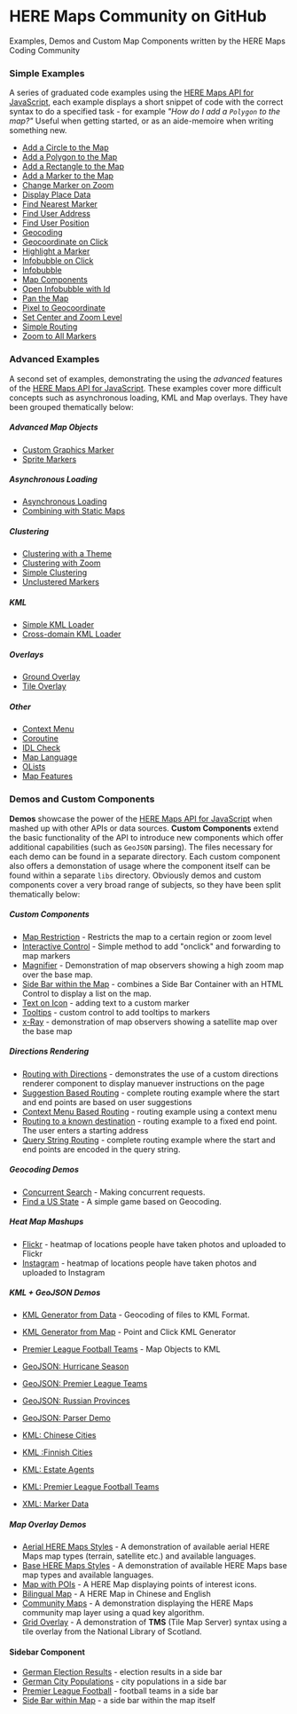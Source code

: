
HERE Maps Community on GitHub
=============================

Examples, Demos and Custom Map Components written by the HERE Maps Coding Community 


### Simple Examples

A series of graduated code examples using the [HERE Maps API for JavaScript](http://developer.here.com/javascript-apis/), each example displays a short snippet of code with the correct
syntax to do a specified task - for example _"How do I add a `Polygon` to the map?"_ Useful when getting started, or as an aide-memoire when writing something new.

* [Add a Circle to the Map](http://github.com/heremaps/examples/tree/master/maps_api_for_javascript/simple-examples/circle.html)
* [Add a Polygon to the Map](http://github.com/heremaps/examples/tree/master/maps_api_for_javascript/simple-examples/polygon.html)
* [Add a Rectangle to the Map](http://github.com/heremaps/examples/tree/master/maps_api_for_javascript/simple-examples/rectangle.html)
* [Add a Marker to the Map](http://github.com/heremaps/examples/tree/master/maps_api_for_javascript/simple-examples/simple-marker.html)
* [Change Marker on Zoom](http://github.com/heremaps/examples/tree/master/maps_api_for_javascript/simple-examples/change-marker-on-zoom.html)
* [Display Place Data](http://github.com/heremaps/examples/tree/master/maps_api_for_javascript/simple-examples/display-place-data.html)
* [Find Nearest Marker](http://github.com/heremaps/examples/tree/master/maps_api_for_javascript/simple-examples/find-nearest-marker.html)
* [Find User Address](http://github.com/heremaps/examples/tree/master/maps_api_for_javascript/simple-examples/find-user-address.html)
* [Find User Position](http://github.com/heremaps/examples/tree/master/maps_api_for_javascript/simple-examples/find-user-position.html)
* [Geocoding](http://github.com/heremaps/examples/tree/master/maps_api_for_javascript/simple-examples/geocoding.html)
* [Geocoordinate on Click](http://github.com/heremaps/examples/tree/master/maps_api_for_javascript/simple-examples/geocoordinate-on-click.html)
* [Highlight a Marker](http://github.com/heremaps/examples/tree/master/maps_api_for_javascript/simple-examples/highlighting-a-marker.html)
* [Infobubble on Click](http://github.com/heremaps/examples/tree/master/maps_api_for_javascript/simple-examples/infobubble-on-marker-click.html)
* [Infobubble](http://github.com/heremaps/examples/tree/master/maps_api_for_javascript/simple-examples/infobubble.html)
* [Map Components](http://github.com/heremaps/examples/tree/master/maps_api_for_javascript/simple-examples/map-components.html)
* [Open Infobubble with Id](http://github.com/heremaps/examples/tree/master/maps_api_for_javascript/simple-examples/opening-infobubble-with-id.html)
* [Pan the Map](http://github.com/heremaps/examples/tree/master/maps_api_for_javascript/simple-examples/panning-the-map.html)
* [Pixel to Geocoordinate](http://github.com/heremaps/examples/tree/master/maps_api_for_javascript/simple-examples/pixel-to-geocoordinate.html)
* [Set Center and Zoom Level](http://github.com/heremaps/examples/tree/master/maps_api_for_javascript/simple-examples/map-set-center-and-zoom-level.html)
* [Simple Routing](http://github.com/heremaps/examples/tree/master/maps_api_for_javascript/simple-examples/routing-from-a-to-b.html)
* [Zoom to All Markers](http://github.com/heremaps/examples/tree/master/maps_api_for_javascript/simple-examples/zoom-to-all-markers.html)

### Advanced Examples

A second set of examples, demonstrating the using the *advanced* features of the [HERE Maps API for JavaScript](http://developer.here.com/javascript-apis/).
These examples cover more difficult concepts such as asynchronous loading, KML and Map overlays. They have been grouped thematically below:

##### Advanced Map Objects
* [Custom Graphics Marker](http://github.com/heremaps/examples/tree/master/maps_api_for_javascript/advanced-examples/custom-graphics-marker.html)
* [Sprite Markers](http://github.com/heremaps/examples/tree/master/maps_api_for_javascript/advanced-examples/sprite-markers.html)


##### Asynchronous Loading
* [Asynchronous Loading](http://github.com/heremaps/examples/tree/master/maps_api_for_javascript/advanced-examples/asynchronous-loading.html)
* [Combining with Static Maps](http://github.com/heremaps/examples/tree/master/maps_api_for_javascript/advanced-examples/combining-with-here-static-maps.html)

##### Clustering
* [Clustering with a Theme](http://github.com/heremaps/examples/tree/master/maps_api_for_javascript/advanced-examples/700-markers-clustering-with-theme.html)
* [Clustering with Zoom](http://github.com/heremaps/examples/tree/master/maps_api_for_javascript/advanced-examples/700-markers-clustering-with-zoom.html)
* [Simple Clustering](http://github.com/heremaps/examples/tree/master/maps_api_for_javascript/advanced-examples/700-markers-simple-clustering.html)
* [Unclustered Markers](http://github.com/heremaps/examples/tree/master/maps_api_for_javascript/advanced-examples/700-markers-unclustered.html)

##### KML
* [Simple KML Loader](http://github.com/heremaps/examples/tree/master/maps_api_for_javascript/advanced-examples/load-kml-file.html)
* [Cross-domain KML Loader](http://github.com/heremaps/examples/tree/master/maps_api_for_javascript/advanced-examples/load-kml-file-cross-domain.html)
	
##### Overlays
* [Ground Overlay](http://github.com/heremaps/examples/tree/master/maps_api_for_javascript/advanced-examples/ground-overlay.html)
* [Tile Overlay](http://github.com/heremaps/examples/tree/master/maps_api_for_javascript/advanced-examples/tile-overlay.html)

##### Other
* [Context Menu](http://github.com/heremaps/examples/tree/master/maps_api_for_javascript/advanced-examples/context-menu.html)
* [Coroutine](http://github.com/heremaps/examples/tree/master/maps_api_for_javascript/advanced-examples/coroutine.html)
* [IDL Check](http://github.com/heremaps/examples/tree/master/maps_api_for_javascript/advanced-examples/international-date-line-check.html)
* [Map Language](http://github.com/heremaps/examples/tree/master/maps_api_for_javascript/advanced-examples/map-language.html)
* [OLists](http://github.com/heremaps/examples/tree/master/maps_api_for_javascript/advanced-examples/olist.html)
* [Map Features](http://github.com/heremaps/examples/tree/master/maps_api_for_javascript/advanced-examples/reading-map-features.html)



### Demos and Custom Components

**Demos** showcase the power of the [HERE Maps API for JavaScript](http://developer.here.com/javascript-apis/) when mashed up with other APIs or data sources.
**Custom Components** extend the basic functionality of the API to introduce new components which offer additional capabilities (such as `GeoJSON` parsing). The files 
necessary for each demo can be found in a separate directory. Each custom component also offers a demonstation of usage where the component itself can be found
within a separate `libs` directory. Obviously demos and custom components cover a very broad range of subjects, so they have been split thematically below:


##### Custom Components
* [Map Restriction](http://github.com/heremaps/examples/blob/master/maps_api_for_javascript/demos/restrict-map/index.html) - Restricts the map to a certain region or zoom level
* [Interactive Control](http://github.com/heremaps/examples/blob/master/maps_api_for_javascript/demos/interactive-markers/index.html) - Simple method to add "onclick" and forwarding to map markers
* [Magnifier](http://github.com/heremaps/examples/blob/master/maps_api_for_javascript/demos/magnifying-glass/index.html) - Demonstration of map observers showing a high zoom map over the base map.
* [Side Bar within the Map](http://github.com/heremaps/examples/blob/master/maps_api_for_javascript/demos/map-sidebar-within-map.html) - combines a Side Bar Container with an HTML Control to display a list on the map.
* [Text on Icon](https://github.com/heremaps/examples/tree/master/maps_api_for_javascript/demos/text-on-icon-marker/index.html) - adding text to a custom marker
* [Tooltips](http://github.com/heremaps/examples/blob/master/maps_api_for_javascript/demos/tooltip/index.html) - custom control to add tooltips to markers
* [x-Ray](http://github.com/heremaps/examples/tree/master/maps_js/x-ray/index.html) - demonstration of map observers showing a satellite map over the base map


##### Directions Rendering
* [Routing with Directions](http://github.com/heremaps/examples/tree/master/maps_api_for_javascript/demos/directions-rendering-component/a-to-b-with-directions.html) - demonstrates the use of a custom directions renderer component to display manuever instructions on the page
* [Suggestion Based Routing](http://github.com/heremaps/examples/tree/master/maps_api_for_javascript/demos/directions-rendering-component/suggestion-box-with-directions.html) - complete routing example where the start and end points are based on user suggestions
* [Context Menu Based Routing](http://github.com/heremaps/examples/tree/master/maps_api_for_javascript/demos/directions-rendering-component/context-menu-with-directions.html) - routing example using a context menu
* [Routing to a known destination](http://github.com/heremaps/examples/tree/master/maps_api_for_javascript/demos/directions-rendering-component/geocode-with-directions.html) - routing example to a fixed end point. The user enters a starting address
* [Query String Routing](http://github.com/heremaps/examples/tree/master/maps_api_for_javascript/demos/directions-rendering-component/query-string.html) - complete routing example where the start and end points are encoded in the query string.


##### Geocoding Demos
* [Concurrent Search](http://github.com/heremaps/examples/blob/master/maps_api_for_javascript/demos/concurrent-search-requests/index.html) - Making concurrent requests.
* [Find a US State](http://github.com/heremaps/examples/blob/master/maps_api_for_javascript/demos/find-an-american-state/index.html) - A simple game based on Geocoding.


##### Heat Map Mashups
* [Flickr](http://github.com/heremaps/examples/blob/master/maps_api_for_javascript/demos/flickr-heat-map/index.html) -  heatmap of locations people have taken photos and uploaded to Flickr
* [Instagram](http://github.com/heremaps/examples/blob/master/maps_api_for_javascript/demos/instagram-heat-map/index.html) -  heatmap of locations people have taken photos and uploaded to Instagram


##### KML + GeoJSON Demos
* [KML Generator from Data](http://github.com/heremaps/examples/tree/master/maps_api_for_javascript/demos/generate-kmlgenerate-kml-file-from-data.html) - Geocoding of files to KML Format.
* [KML Generator from Map](http://github.com/heremaps/examples/tree/master/maps_api_for_javascript/demos/generate-kml/generate-kml-file-from-map.html) - Point and Click KML Generator
* [Premier League Football Teams](http://github.com/hermaps/examples/tree/master/maps_api_for_javascript/demos/generate-kml/premier-league-football-teams.html) - Map Objects to KML

* [GeoJSON: Hurricane Season](http://github.com/heremaps/examples/tree/master/maps_api_for_javascript/demos/geojson-parser/load-geojson-hurricane-data-using-ajax.html)
* [GeoJSON: Premier League Teams](http://github.com/heremaps/examples/tree/master/maps_api_for_javascript/demos/geojson-parser/load-geojson-premiership-data-using-ajax.html)
* [GeoJSON: Russian Provinces](http://github.com/heremaps/examples/tree/master/maps_api_for_javascript/demos/geojson-parser/load-geojson-russia-data-using-ajax.html)
* [GeoJSON: Parser Demo](http://github.com/heremaps/examples/tree/master/maps_api_for_javascript/demos/geojson-parser/parse-geojson-data.html)

* [KML: Chinese Cities](http://github.com/heremaps/examples/tree/master/maps_api_for_javascript/demos/generate-kml/cities-in-china.html)
* [KML :Finnish Cities](http://github.com/heremaps/examples/tree/master/maps_api_for_javascript/demos/generate-kml/load-kml-cities-in-finland.html)
* [KML: Estate Agents](http://github.com/heremaps/examples/tree/master/maps_api_for_javascript/demos/generate-kml/load-kml-estate-agents.html)
* [KML: Premier League Football Teams](http://gitub.com/heremaps/examples/tree/master/maps_api_for_javascript/demos/generate-kml/load-kml-premier-league-football-teams.html)

* [XML: Marker Data](http://github.com/heremaps/examples/blob/master/maps_api_for_javascript/demos/load-marker-data-using-ajax/index.html)


##### Map Overlay Demos
* [Aerial HERE Maps Styles](http://github.com/heremaps/examples/tree/master/maps_api_for_javascript/demos/map-tile-overlays/aerial-map-tile-styles-and-modes.html)  - A demonstration of available aerial HERE Maps map types (terrain, satellite etc.) and available languages.
* [Base HERE Maps Styles](http://github.com/heremaps/examples/tree/master/maps_api_for_javascript/demos/map-tile-overlays/base-map-styles-and-modes.html) - A demonstration of available HERE Maps base map types and available languages.
* [Map with POIs](http://github.com/heremaps/examples/tree/master/maps_api_for_javascript/demos/map-tile-overlays/base-map-with-pois.html) - A HERE Map displaying points of interest icons.
* [Bilingual Map](http://github.com/heremaps/examples/tree/master/maps_api_for_javascript/demos/map-tile-overlays/bilingual-map.html) - A HERE Map in Chinese and English
* [Community Maps](http://github.com/heremaps/examples/tree/master/maps_api_for_javascript/demos/map-tile-overlays/community-map.html) - A demonstration displaying the HERE Maps community map layer using a quad key algorithm.
* [Grid Overlay](http://github.com/heremaps/examples/blob/master/maps_api_for_javascript/demos/svg-grid-overlay/index.html) - A demonstration of **TMS** (Tile Map Server) syntax using a tile overlay from the National Library of Scotland.


#### Sidebar Component
* [German Election Results](http://github.com/heremaps/examples/blob/master/maps_api_for_javascript/demos/bar-chart-election-result.html) - election results in a side bar
* [German City Populations](http://github.com/heremaps/examples/blob/master/maps_api_for_javascript/demos/bar-chart-markers.html) - city populations in a side bar
* [Premier League Football](http://github.com/heremaps/examples/blob/master/maps_api_for_javascript/demos/map-sidebar-control.html) - football teams in a side bar
* [Side Bar within Map](http://github.com/heremaps/examples/blob/master/maps_api_for_javascript/demos/map-sidebar-within-map.html) - a side bar within the map itself

















